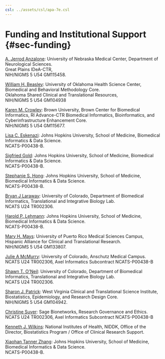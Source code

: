 ```yaml
---
csl: ../assets/csl/apa-7e.csl
---
```


# Funding and Institutional Support {#sec-funding}

[A. Jerrod Anzalone](https://orcid.org/0000-0000-0000-0000):
University of Nebraska Medical Center, Department of Neurological Sciences.
<br/>
Great Plains IDeA-CTR,
<br/>
NIH/NIGMS 5 U54 GM115458.

[William H. Beasley](https://orcid.org/0000-0002-5613-5006):
University of Oklahoma Health Science Center, Biomedical and Behavioral Methodology Core.
<br>
Oklahoma Shared Clinical and Translational Resources,
<br/>
NIH/NIGMS 5 U54 GM104938

[Karen M. Crowley](https://orcid.org/0000-0002-1995-6358):
Brown University, Brown Center for Biomedical Informatics, RI Advance-CTR Biomedical Informatics, Bioinformatics, and Cyberinfrastructure Enhancement Core.
<br>
NIH/NIGMS 5 U54 GM115677.

[Lisa C. Eskenazi](https://orcid.org/0000-0000-0000-0000):
Johns Hopkins University, School of Medicine, Biomedical Informatics & Data Science.
<br>
NCATS-P00438-B.

[Sigfried Gold](https://orcid.org/0000-0001-7853-6137):
Johns Hopkins University, School of Medicine, Biomedical Informatics & Data Science.
<br>
NCATS-P00438-B.

[Stephanie S. Hong](https://orcid.org/0000-0002-0795-1293):
Johns Hopkins University, School of Medicine, Biomedical Informatics & Data Science.
<br>
NCATS-P00438-B.

[Bryan J Laraway](https://orcid.org/0000-0002-0450-7074):
University of Colorado, Department of Biomedical Informatics, Translational and Integrative Biology Lab.
<br>
NCATS U24 TR002306.

[Harold P. Lehmann](https://orcid.org/0000-0002-7698-219X):
Johns Hopkins University, School of Medicine, Biomedical Informatics & Data Science.
<br>
NCATS-P00438-B.

[Mary H. Mays](https://orcid.org/0000-0000-0000-0000):
University of Puerto Rico Medical Sciences Campus, Hispanic Alliance for Clinical and Translational Research.
<br>
NIH/NIGMS 5 U54 GM133807.

[Julie A McMurry](https://orcid.org/0000-0002-9353-5498):
University of Colorado, Anschutz Medical Campus.
<br>
NCATS U24 TR002306, Axel Informatics Subcontract NCATS-P00438-B

[Shawn T. O'Neil](https://orcid.org/0000-0001-6220-7080):
University of Colorado, Department of Biomedical Informatics, Translational and Integrative Biology Lab.
<br>
NCATS U24 TR002306.

[Sharon J. Patrick](https://orcid.org/0000-0001-6535-2013):
West Virginia Clinical and Translational Science Institute, Biostatistics, Epidemiology, and Research Design Core.
<br>
NIH/NIGMS 5 U54 GM104942.

[Christine Suver](https://orcid.org/0000-0002-2986-385X):
Sage Bionetworks, Research Governance and Ethics.
<br>
NCATS U24 TR002306, Axel Informatics Subcontract NCATS-P00438-B

[Kenneth J. Wilkins](https://orcid.org/0000-0003-0531-7165):
National Institutes of Health, NIDDK, Office of the Director, Biostatistics Program / Office of Clinical Research Support.

[Xiaohan Tanner Zhang](https://orcid.org/0000-0002-4843-9077):
Johns Hopkins University, School of Medicine, Biomedical Informatics & Data Science.
<br>
NCATS-P00438-B.
